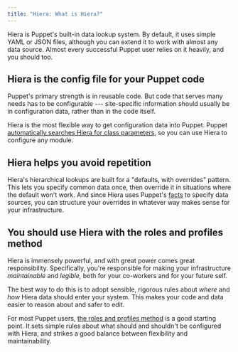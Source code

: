 ```yaml
---
title: "Hiera: What is Hiera?"
---
```



[auto_lookup]: todo
[facts]: todo
[roles_and_profiles]: todo

Hiera is Puppet's built-in data lookup system. By default, it uses simple YAML or JSON files, although you can extend it to work with almost any data source. Almost every successful Puppet user relies on it heavily, and you should too.


## Hiera is the config file for your Puppet code

Puppet's primary strength is in reusable code. But code that serves many needs has to be configurable --- site-specific information should usually be in configuration data, rather than in the code itself.

Hiera is the most flexible way to get configuration data into Puppet. Puppet [automatically searches Hiera for class parameters][auto_lookup], so you can use Hiera to configure any module.

## Hiera helps you avoid repetition

Hiera's hierarchical lookups are built for a "defaults, with overrides" pattern. This lets you specify common data once, then override it in situations where the default won't work. And since Hiera uses Puppet's [facts][] to specify data sources, you can structure your overrides in whatever way makes sense for your infrastructure.

## You should use Hiera with the roles and profiles method

Hiera is immensely powerful, and with great power comes great responsibility. Specifically, you're responsible for making your infrastructure _maintainable_ and _legible,_ both for your co-workers and for your future self.

The best way to do this is to adopt sensible, rigorous rules about _where_ and _how_ Hiera data should enter your system. This makes your code and data easier to reason about and safer to edit.

For most Puppet users, [the roles and profiles method][roles_and_profiles] is a good starting point. It sets simple rules about what should and shouldn't be configured with Hiera, and strikes a good balance between flexibility and maintainability.


